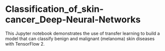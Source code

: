 # Classification_of_skin-cancer_Deep-Neural-Networks
This Jupyter notebook demonstrates the use of transfer learning to build a model that can classify benign and malignant (melanoma) skin diseases with TensorFlow 2.
